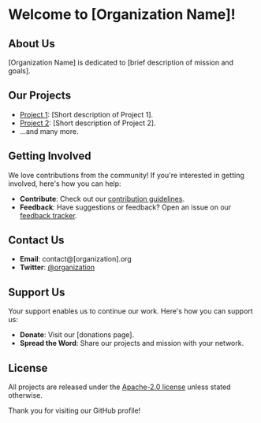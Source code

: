 # Welcome to [Organization Name]!

## About Us
[Organization Name] is dedicated to [brief description of mission and goals].

## Our Projects
- [Project 1](https://github.blog/changelog/2021-09-14-readmes-for-organization-profiles/): [Short description of Project 1].
- [Project 2](https://www.freecodecamp.org/news/how-to-write-a-good-readme-file/): [Short description of Project 2].
- ...and many more.

## Getting Involved
We love contributions from the community! If you're interested in getting involved, here's how you can help:
- **Contribute**: Check out our [contribution guidelines](https://medium.com/@kc_clintone/the-ultimate-guide-to-writing-a-great-readme-md-for-your-project-3d49c2023357).
- **Feedback**: Have suggestions or feedback? Open an issue on our [feedback tracker](https://blogs.incyclesoftware.com/readme-files-for-internal-projects).

## Contact Us
- **Email**: contact@[organization].org
- **Twitter**: [@organization](https://github.com/othneildrew/Best-README-Template)

## Support Us
Your support enables us to continue our work. Here's how you can support us:
- **Donate**: Visit our [donations page].
- **Spread the Word**: Share our projects and mission with your network.

## License
All projects are released under the [Apache-2.0 license](https://github.com/telebirrteamd5/.github/blob/main/LICENSE) unless stated otherwise.

Thank you for visiting our GitHub profile!
